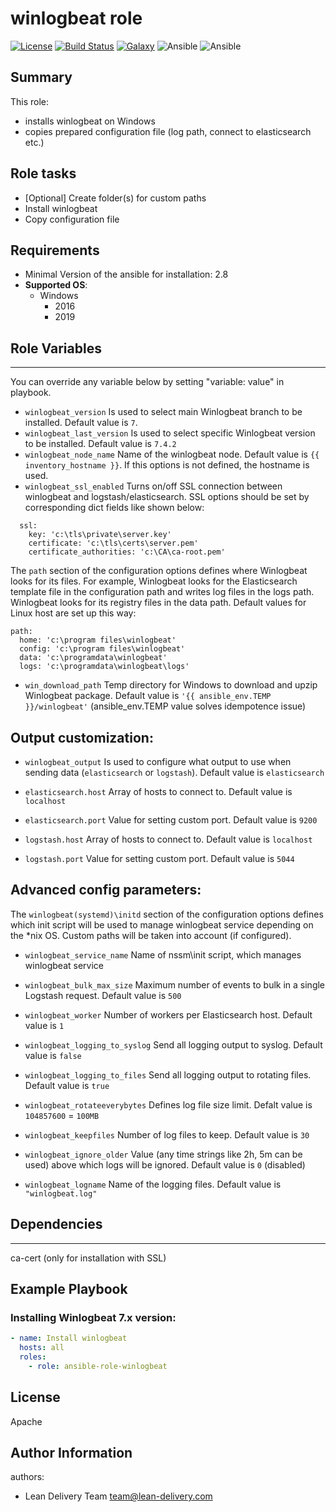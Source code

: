 winlogbeat role
=========
[![License](https://img.shields.io/badge/license-Apache-green.svg?style=flat)](https://raw.githubusercontent.com/lean-delivery/ansible-role-winlogbeat/develop/LICENSE)
[![Build Status](https://gitlab.com/lean-delivery/ansible-role-winlogbeat/badges/develop/pipeline.svg)](https://gitlab.com/lean-delivery/ansible-role-winlogbeat/pipelines)
[![Galaxy](https://img.shields.io/badge/galaxy-lean__delivery.winlogbeat-blue.svg)](https://galaxy.ansible.com/lean_delivery/winlogbeat)
![Ansible](https://img.shields.io/ansible/role/d/role_id.svg)
![Ansible](https://img.shields.io/badge/dynamic/json.svg?label=min_ansible_version&url=https%3A%2F%2Fgalaxy.ansible.com%2Fapi%2Fv1%2Froles%2Frole_id%2F&query=$.min_ansible_version)

## Summary


This role:
  - installs winlogbeat on Windows
  - copies prepared configuration file (log path, connect to elasticsearch etc.)


Role tasks
------------


- [Optional] Create folder(s) for custom paths
- Install winlogbeat
- Copy configuration file


Requirements
------------


- Minimal Version of the ansible for installation: 2.8
 - **Supported OS**:
   - Windows
     - 2016
     - 2019


## Role Variables
--------------


You can override any variable below by setting "variable: value" in playbook.


- `winlogbeat_version`
Is used to select main Winlogbeat branch to be installed. Default value is `7`.
- `winlogbeat_last_version`
Is used to select specific Winlogbeat version to be installed. Default value is `7.4.2`
- `winlogbeat_node_name`
Name of the winlogbeat node. Default value is `{{ inventory_hostname }}`. If this options is not defined, the hostname is used.
- `winlogbeat_ssl_enabled`
Turns on/off SSL connection between winlogbeat and logstash/elasticsearch. SSL options should be set by corresponding dict fields like shown below:
```
  ssl:
    key: 'c:\tls\private\server.key'
    certificate: 'c:\tls\certs\server.pem'
    certificate_authorities: 'c:\CA\ca-root.pem'
```


The `path` section of the configuration options defines where Winlogbeat looks for its files. For example, Winlogbeat looks for the Elasticsearch template file in the configuration path and writes log files in the logs path. Winlogbeat looks for its registry files in the data path. Default values for Linux host are set up this way:
```
path:
  home: 'c:\program files\winlogbeat'
  config: 'c:\program files\winlogbeat'
  data: 'c:\programdata\winlogbeat'
  logs: 'c:\programdata\winlogbeat\logs'
```
- `win_download_path`
Temp directory for Windows to download and upzip Winlogbeat package. Default value is `'{{ ansible_env.TEMP }}/winlogbeat'` (ansible_env.TEMP value solves idempotence issue)


## Output customization:
- `winlogbeat_output`
Is used to configure what output to use when sending data (`elasticsearch` or `logstash`). Default value is `elasticsearch`


- `elasticsearch.host`
Array of hosts to connect to. Default value is `localhost`
- `elasticsearch.port`
Value for setting custom port. Default value is `9200`


- `logstash.host`
Array of hosts to connect to. Default value is `localhost`
- `logstash.port`
Value for setting custom port. Default value is `5044`


## Advanced config parameters:


The `winlogbeat(systemd)\initd` section of the configuration  options defines which init script will be used to manage winlogbeat service depending on the *nix OS. Custom paths will be taken into account (if configured).
- `winlogbeat_service_name`
Name of nssm\init script, which manages winlogbeat service


- `winlogbeat_bulk_max_size`
Maximum number of events to bulk in a single Logstash request. Default value is `500`
- `winlogbeat_worker`
Number of workers per Elasticsearch host. Default value is `1`
- `winlogbeat_logging_to_syslog`
Send all logging output to syslog. Default value is `false`
- `winlogbeat_logging_to_files`
Send all logging output to rotating files. Default value is `true`
- `winlogbeat_rotateeverybytes`
Defines log file size limit. Defalt value is `104857600` = `100MB`
- `winlogbeat_keepfiles`
Number of log files to keep. Default value is `30`
- `winlogbeat_ignore_older`
Value (any time strings like 2h, 5m can be used) above which logs will be ignored. Default value is `0` (disabled)
- `winlogbeat_logname`
Name of the logging files. Default value is `"winlogbeat.log"`


## Dependencies
------------


ca-cert (only for installation with SSL)


Example Playbook
----------------


### Installing Winlogbeat 7.x version:


```yaml
- name: Install winlogbeat
  hosts: all
  roles:
    - role: ansible-role-winlogbeat
```


License
-------
Apache


Author Information
------------------


authors:
  - Lean Delivery Team <team@lean-delivery.com>

